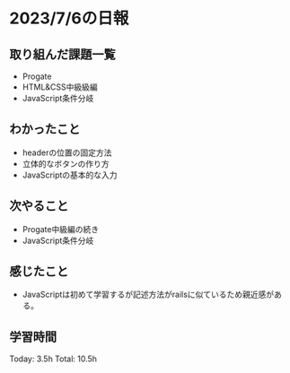 # 2023/7/6の日報
## 取り組んだ課題一覧
* Progate
 * HTML&CSS中級級編
 * JavaScript条件分岐
## わかったこと
 * headerの位置の固定方法
 * 立体的なボタンの作り方
 * JavaScriptの基本的な入力
## 次やること
* Progate中級編の続き
 * JavaScript条件分岐
## 感じたこと
* JavaScriptは初めて学習するが記述方法がrailsに似ているため親近感がある。
## 学習時間
Today: 3.5h
Total: 10.5h
